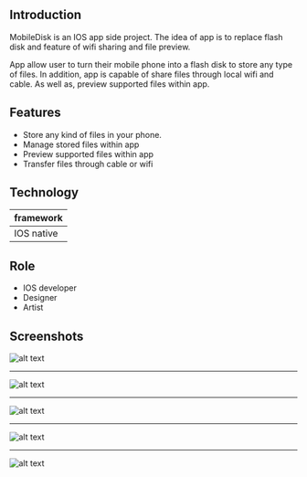
## Introduction

MobileDisk is an IOS app side project. The idea of app is to replace flash disk 
and feature of wifi sharing and file preview.

App allow user to turn their mobile phone into a flash disk to store any type of files. 
In addition, app is capable of share files through local wifi and cable. As well as, 
preview supported files within app.

## Features

- Store any kind of files in your phone.
- Manage stored files within app
- Preview supported files within app
- Transfer files through cable or wifi

## Technology

| framework |
| --------- |
| IOS native |

## Role

- IOS developer
- Designer
- Artist

## Screenshots

![alt text](https://www.dropbox.com/s/pwzfyifunfujw78/IMG01.png?dl=1)

---

![alt text](https://www.dropbox.com/s/h0lxnbfddala6b2/IMG02.png?dl=1)

---

![alt text](https://www.dropbox.com/s/b43vpag7euiy0jf/IMG03.png?dl=1)

---

![alt text](https://www.dropbox.com/s/ivoqqnxx04sdxsm/IMG05.png?dl=1)

---

![alt text](https://www.dropbox.com/s/rzr5eft98damxom/IMG09.png?dl=1)


